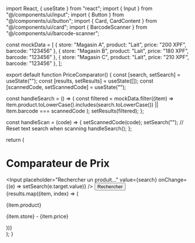 import React, { useState } from "react";
import { Input } from "@/components/ui/input";
import { Button } from "@/components/ui/button";
import { Card, CardContent } from "@/components/ui/card";
import { BarcodeScanner } from "@/components/ui/barcode-scanner";

const mockData = [
  { store: "Magasin A", product: "Lait", price: "200 XPF", barcode: "123456" },
  { store: "Magasin B", product: "Lait", price: "180 XPF", barcode: "123456" },
  { store: "Magasin C", product: "Lait", price: "210 XPF", barcode: "123456" },
];

export default function PriceComparator() {
  const [search, setSearch] = useState("");
  const [results, setResults] = useState([]);
  const [scannedCode, setScannedCode] = useState("");

  const handleSearch = () => {
    const filtered = mockData.filter((item) =>
      item.product.toLowerCase().includes(search.toLowerCase()) ||
      item.barcode === scannedCode
    );
    setResults(filtered);
  };

  const handleScan = (code) => {
    setScannedCode(code);
    setSearch(""); // Reset text search when scanning
    handleSearch();
  };

  return (
    <div className="p-4 max-w-lg mx-auto">
      <h1 className="text-xl font-bold mb-4">Comparateur de Prix</h1>
      <div className="flex gap-2 mb-4">
        <Input
          placeholder="Rechercher un produit..."
          value={search}
          onChange={(e) => setSearch(e.target.value)}
        />
        <Button onClick={handleSearch}>Rechercher</Button>
      </div>
      <div className="mb-4">
        <BarcodeScanner onScan={handleScan} />
      </div>
      <div>
        {results.map((item, index) => (
          <Card key={index} className="mb-2">
            <CardContent className="p-4">
              <p className="font-semibold">{item.product}</p>
              <p>{item.store} - {item.price}</p>
            </CardContent>
          </Card>
        ))}
      </div>
    </div>
  );
}
